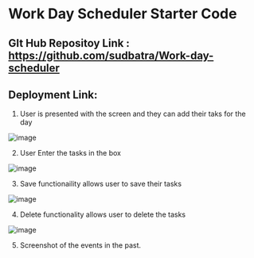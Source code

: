 # Work Day Scheduler Starter Code
## GIt Hub Repositoy Link : https://github.com/sudbatra/Work-day-scheduler
## Deployment Link:
1. User is presented with the screen and they can add their taks for the day

![image](https://user-images.githubusercontent.com/79431276/119248988-201f2300-bb63-11eb-9f0a-c9876d45a7f2.png)

2. User Enter the tasks in the box 

![image](https://user-images.githubusercontent.com/79431276/119249091-08946a00-bb64-11eb-88de-fed16cb91bd7.png)

3. Save functionaility allows user to save their tasks

![image](https://user-images.githubusercontent.com/79431276/119249125-4db89c00-bb64-11eb-9147-16ff7a5fcbcf.png)

4. Delete functionality allows user to delete the tasks

![image](https://user-images.githubusercontent.com/79431276/119249143-5dd07b80-bb64-11eb-82c4-2a2c7b72387b.png)

5. Screenshot of the events in the past. 


